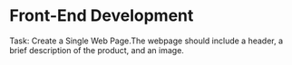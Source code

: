 # Front-End Development
 Task: Create a Single Web Page.The webpage should include a header, a brief description of the product, and an image.
